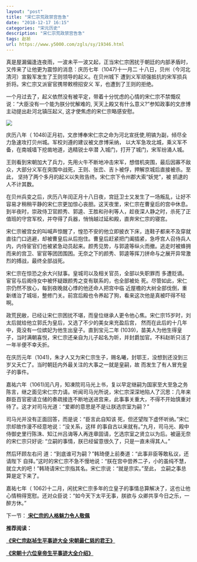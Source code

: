 ```yaml
---
layout: "post"
title: "宋仁宗荒政禁宫告急"
date: "2018-12-17 16:15"
categories: "宋元历史"
description: "宋仁宗荒政禁宫告急"
tags: 赵祯
url: https://www.y5000.com/zgls/sy/19346.html
---
```






真是屋漏偏逢连夜雨，一波未平一波又起，正当宋仁宗困扰于朝廷的内部矛盾时，又传来了让他更为震惊的消息：庆历七年（1047)十一月二
十八日，贝州（今河北清河）宣毅军发生了王则领导的起义。在贝州城下 遭到义军顽强抵抗的宋军损兵折将。宋仁宗又派宦官携带敕榜招安义 军，也遭到了王则的拒绝。

一个月过去了，起义依然没有被平定，带着十分忧虑的心情的宋仁宗不禁慨叹说：“大臣没有一个能为朕分忧解难的,
天天上殿又有什么意义?”参知政事的文彦博主动提出赴河北镇压起义, 这才使焦虑的宋仁宗略感安慰。

![](https://img.y5000.com/uploads/allimg/170414/8-1F4141605524F.jpg)

庆历八年（ 1048)正月初，文彦博奉宋仁宗之命为河北宣抚使,明镐为副，倾尽全力急速攻打贝州城。军校刘遵的建议被文彦博采纳，
以大军急攻北城，乘义军不备，在南城墙下挖凿地道，选精锐士卒潜 入城门，打开了城门，宋军纷涌人城。

王则看到宋朝加大了兵力，先用火牛不断地冲击宋军，想借机突围，最后因寡不敌众，大部分义军在突围中战死，王则、张峦、吉卜被俘，押解京城后直接被杀。至此，
坚持了两个多月的起义以失败告终。宋仁宗下令州郡大索“妖党”，被 抓逮的人不计其数。

在贝州兵变之后，庆历八年闰正月十八日夜，宫廷卫士又发生了一场叛乱，让好不容易才稍稍平静的宋仁宗更加惊心丧胆。这天夜里，宋仁宗在曹皇后的宫中休息。到半夜时，崇政侍卫官颜秀、郭逵、王胜和孙利等人，趁夜深人静之时，杀死了正值班的守宫军校，并夺得了兵器，悄悄越过延和殿，直奔宋仁宗的寝宫。

宋仁宗被宫女的叫喊声惊醒了，惶恐不安的他立即披衣下床，连鞋子都来不及穿就直往门口逃避，却被曹皇后从后抱住。曹皇后赶紧把门阖插紧，急呼宫人召侍兵人内，内侍宦官们也被紧急动员起来。颜秀见势，与郭逵等纵火而撤。逃走时被蜂拥而来的宫卫、宦官等团团围困。无奈之下的颜秀、郭逵等挥刀拼命与之展开异常激烈的搏战，最终全部战死。

宋仁宗在惊恐之余大兴狱事。皇城司以及相关官员，全部以失职罪而 多遭贬谪。宦官与后阁侍女中被怀疑跟颜秀之变有联系的，也全部被处
死。尽管如此，宋仁宗仍然不放心，每到夜晚就心悸的他还命人把宫中临
近屋檐的大树全部伐倒，重新缮治了城垣，整修门关。前宫后殿也令养起了狗，看来这次他是真被吓得不轻啊。

政荒民敝，已经让宋仁宗困扰不堪，而皇位继承人更令他心焦。宋仁宗15岁时，刘太后就给他立郭氏为皇后，又选了不少的美女来充盈后宫，
然而在此后的十几年中，竟没有一位嫔妃为他生出皇子。直到宝元二年
(1039)，苗美人为他生得皇子，当时满朝喜悦，宋仁宗还亲自为儿子起名为昕，并封爵加官。不料赵昕只活了一年半便不幸夭折。

在庆历元年（1041)，朱才人又为宋仁宗生子，赐名曦，封鄂王，没想到还没到三岁又夭亡了。当时朝廷内外最关注的大事之一就是皇嗣，故
而发生了有人冒充皇子的事件。

嘉祐六年（1061)闰八月，知凍院司马光上书，复以早定继嗣为国家至大至急之务陈言，继之面见宋仁宗力请。听闻司马光所说，宋仁宗深深地陷人了沉思：几年来群臣百官密请立储的奏疏接连不断地送进宫来，此事事关重大，不得不开始慎重对待了。这才对司马光道：“爱卿的意思是不是让朕选宗室为嗣？”

司马光并没有正面回答，而是说：“臣言此自知该 死，但还望陛下虚怀听纳。”宋仁宗却故作漫不经意地说：“没关系，这样
的事自古以来就有。”九月，司马光、殿中侍御史里行陈洙、知江州吕诲等人再连章固请，乞选宗室之贤立以为后。被逼无奈的宋仁宗只好说:
“立嗣的事情，朕已经留意很久了，只是一直未得其人。”

然后环顾左右问 道：“到底谁可为嗣？”韩琦便上前奏道：“此事非臣等敢私议，还请陛下
自择。”这时的宋仁宗不急不慢地说：“朕在宫中尝养二子，小的虽纯不慧，就立大的吧！”韩琦请宋仁宗指其名。宋仁宗说：“就是宗实。”至此，
立嗣之事总算是定下来了。

嘉祐七年（ 1062)十二月，闲扰宋仁宗多年的立皇子的事情总算解决了，这也让他心情稍得宽慰。还对众臣说：“如今天下太平无事，朕欲与
众卿共享今日之乐，一醉方休。”

下一节：[ **宋仁宗的人格魅力令人敬佩**](https://www.y5000.com/plus/view.php?aid=19347)

**推荐阅读：**

**[《宋仁宗赵祯生平事迹大全 宋朝最仁慈的君王》](https://www.y5000.com/plus/view.php?aid=19348)**

[**《宋朝十六位皇帝生平事迹大全介绍》**](https://www.y5000.com/zgls/mq/19310.html?1492159860)
